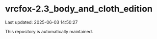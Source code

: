 # vrcfox-2.3_body_and_cloth_edition

Last updated: 2025-06-03 14:50:27

This repository is automatically maintained.
